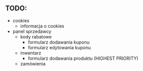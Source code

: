 ## TODO:
- cookies
	- informacja o cookies
- panel sprzedawcy
	- kody rabatowe
		- formularz dodawania kuponu
		- formularz edytowania kuponu
	- inwentarz
		- formularz dodawania produktu (HIGHEST PRIORITY)
	- zamówienia
